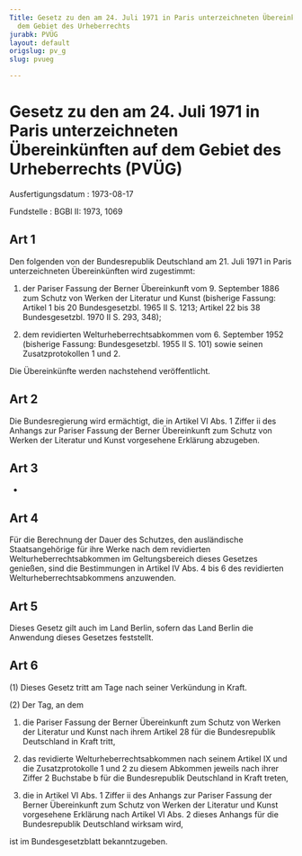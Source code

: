 ```yaml
---
Title: Gesetz zu den am 24. Juli 1971 in Paris unterzeichneten Übereinkünften auf
  dem Gebiet des Urheberrechts
jurabk: PVÜG
layout: default
origslug: pv_g
slug: pvueg

---
```


# Gesetz zu den am 24. Juli 1971 in Paris unterzeichneten Übereinkünften auf dem Gebiet des Urheberrechts (PVÜG)

Ausfertigungsdatum
:   1973-08-17

Fundstelle
:   BGBl II: 1973, 1069



## Art 1

Den folgenden von der Bundesrepublik Deutschland am 21. Juli 1971 in
Paris unterzeichneten Übereinkünften wird zugestimmt:

1.  der Pariser Fassung der Berner Übereinkunft vom 9. September 1886 zum
    Schutz von Werken der Literatur und Kunst (bisherige Fassung: Artikel
    1 bis 20 Bundesgesetzbl. 1965 II S. 1213; Artikel 22 bis 38
    Bundesgesetzbl. 1970 II S. 293, 348);


2.  dem revidierten Welturheberrechtsabkommen vom 6. September 1952
    (bisherige Fassung: Bundesgesetzbl. 1955 II S. 101) sowie seinen
    Zusatzprotokollen 1 und 2.



Die Übereinkünfte werden nachstehend veröffentlicht.


## Art 2

Die Bundesregierung wird ermächtigt, die in Artikel VI Abs. 1 Ziffer
ii des Anhangs zur Pariser Fassung der Berner Übereinkunft zum Schutz
von Werken der Literatur und Kunst vorgesehene Erklärung abzugeben.


## Art 3

-


## Art 4

Für die Berechnung der Dauer des Schutzes, den ausländische
Staatsangehörige für ihre Werke nach dem revidierten
Welturheberrechtsabkommen im Geltungsbereich dieses Gesetzes genießen,
sind die Bestimmungen in Artikel IV Abs. 4 bis 6 des revidierten
Welturheberrechtsabkommens anzuwenden.


## Art 5

Dieses Gesetz gilt auch im Land Berlin, sofern das Land Berlin die
Anwendung dieses Gesetzes feststellt.


## Art 6

(1) Dieses Gesetz tritt am Tage nach seiner Verkündung in Kraft.

(2) Der Tag, an dem

1.  die Pariser Fassung der Berner Übereinkunft zum Schutz von Werken der
    Literatur und Kunst nach ihrem Artikel 28 für die Bundesrepublik
    Deutschland in Kraft tritt,


2.  das revidierte Welturheberrechtsabkommen nach seinem Artikel IX und
    die Zusatzprotokolle 1 und 2 zu diesem Abkommen jeweils nach ihrer
    Ziffer 2 Buchstabe b für die Bundesrepublik Deutschland in Kraft
    treten,


3.  die in Artikel VI Abs. 1 Ziffer ii des Anhangs zur Pariser Fassung der
    Berner Übereinkunft zum Schutz von Werken der Literatur und Kunst
    vorgesehene Erklärung nach Artikel VI Abs. 2 dieses Anhangs für die
    Bundesrepublik Deutschland wirksam wird,



ist im Bundesgesetzblatt bekanntzugeben.

